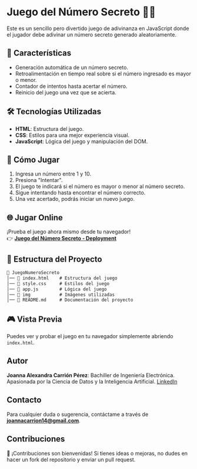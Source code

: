 # Juego del Número Secreto 🎲🔢

Este es un sencillo pero divertido juego de adivinanza en JavaScript donde el jugador debe adivinar un número secreto generado aleatoriamente.

## 📌 Características
- Generación automática de un número secreto.
- Retroalimentación en tiempo real sobre si el número ingresado es mayor o menor.
- Contador de intentos hasta acertar el número.
- Reinicio del juego una vez que se acierta.

## 🛠️ Tecnologías Utilizadas
- **HTML**: Estructura del juego.
- **CSS**: Estilos para una mejor experiencia visual.
- **JavaScript**: Lógica del juego y manipulación del DOM.

## 🚀 Cómo Jugar
1. Ingresa un número entre 1 y 10.
2. Presiona "Intentar".
3. El juego te indicará si el número es mayor o menor al número secreto.
4. Sigue intentando hasta encontrar el número correcto.
5. Una vez acertado, podrás iniciar un nuevo juego.

## 🌐 Jugar Online  
¡Prueba el juego ahora mismo desde tu navegador!  
👉 [**Juego del Número Secreto - Deployment**](https://joanna20carrion.github.io/Juego-del-Num-Secreto-App/)  

## 📂 Estructura del Proyecto  
```md
📂 JuegoNumeroSecreto  
│── 📜 index.html    # Estructura del juego  
│── 📜 style.css     # Estilos del juego  
│── 📜 app.js        # Lógica del juego  
│── 📂 img           # Imágenes utilizadas  
│── 📜 README.md     # Documentación del proyecto
```

## 🎮 Vista Previa
Puedes ver y probar el juego en tu navegador simplemente abriendo `index.html`.

## Autor
**Joanna Alexandra Carrión Pérez**: Bachiller de Ingeniería Electrónica. Apasionada por la Ciencia de Datos y la Inteligencia Artificial. [LinkedIn](https://www.linkedin.com/in/joanna-carrion-perez/)

## Contacto
Para cualquier duda o sugerencia, contáctame a través de **joannacarrion14@gmail.com**.

## Contribuciones
📌 ¡Contribuciones son bienvenidas! Si tienes ideas o mejoras, no dudes en hacer un fork del repositorio y enviar un pull request.
